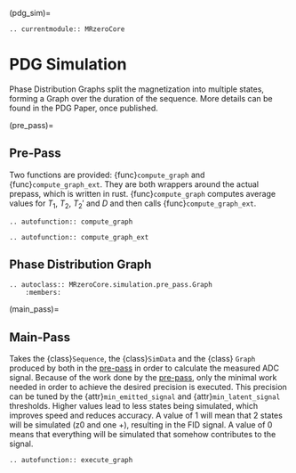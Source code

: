 (pdg_sim)=
```{eval-rst}
.. currentmodule:: MRzeroCore
```

# PDG Simulation

Phase Distribution Graphs split the magnetization into multiple states, forming a Graph over the duration of the sequence. More details can be found in the PDG Paper, once published.

(pre_pass)=
## Pre-Pass

Two functions are provided: {func}`compute_graph` and {func}`compute_graph_ext`. They are both wrappers around the actual prepass, which is written in rust. {func}`compute_graph` computes average values for $T_1$, $T_2$, $T_2'$ and $D$ and then calls {func}`compute_graph_ext`.

```{eval-rst}
.. autofunction:: compute_graph

.. autofunction:: compute_graph_ext
```

## Phase Distribution Graph

```{eval-rst}
.. autoclass:: MRzeroCore.simulation.pre_pass.Graph
    :members:
```

(main_pass)=
## Main-Pass

Takes the {class}`Sequence`, the {class}`SimData` and the {class} `Graph` produced by both in the [pre-pass](pre_pass) in order to calculate the measured ADC signal. Because of the work done by the [pre-pass](pre_pass), only the minimal work needed in order to achieve the desired precision is executed. This precision can be tuned by the {attr}`min_emitted_signal` and {attr}`min_latent_signal` thresholds. Higher values lead to less states being simulated, which improves speed and reduces accuracy. A value of 1 will mean that 2 states will be simulated (z0 and one +), resulting in the FID signal. A value of 0 means that everything will be simulated that somehow contributes to the signal.

```{eval-rst}
.. autofunction:: execute_graph
```
